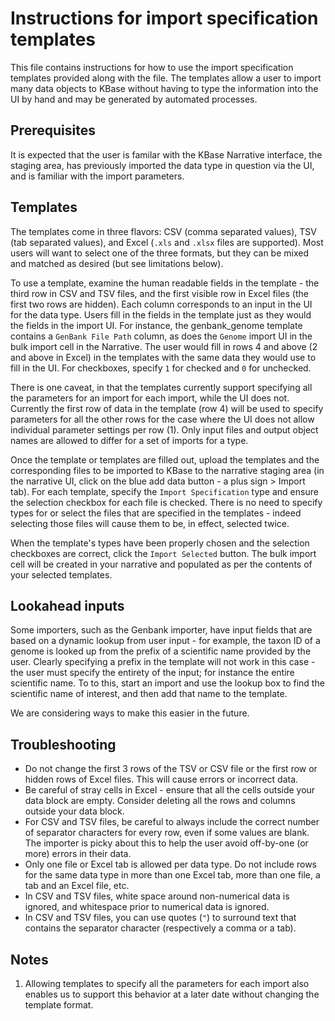 # Instructions for import specification templates

This file contains instructions for how to use the import specification templates provided
along with the file. The templates allow a user to import many data objects to KBase without
having to type the information into the UI by hand and may be generated by automated processes.

## Prerequisites

It is expected that the user is familar with the KBase Narrative interface, the staging area,
has previously imported the data type in question via the UI, and is familiar with the import
parameters.

## Templates

The templates come in three flavors: CSV (comma separated values), TSV (tab separated values),
and Excel (`.xls` and `.xlsx` files are supported). Most users will want to select one of the
three formats, but they can be mixed and matched as desired (but see limitations below).

To use a template, examine the human readable fields in the template - the third row in CSV
and TSV files, and the first visible row in Excel files (the first two rows are hidden). Each
column corresponds to an input in the UI for the data type. Users fill in the fields in the
template just as they would the fields in the import UI. For instance, the genbank_genome
template contains a `GenBank File Path` column, as does the `Genome` import UI in the bulk
import cell in the Narrative. The user would fill in rows 4 and above (2 and above in Excel)
in the templates with the same data they would use to fill in the UI. For checkboxes, specify
`1` for checked and `0` for unchecked.

There is one caveat, in that the templates currently support specifying all the parameters for
an import for each import, while the UI does not. Currently the first row of data in the template
(row 4) will be used to specify parameters for all the other rows for the case where the UI
does not allow individual parameter settings per row (1). Only input files and output object names
are allowed to differ for a set of imports for a type.

Once the template or templates are filled out, upload the templates and the corresponding files
to be imported to KBase to the narrative staging area (in the narrative UI, click on the blue
add data button - a plus sign > Import tab). For each template, specify the `Import Specification`
type and ensure the selection checkbox for each file is checked. There is no need to specify
types for or select the files that are specified in the templates - indeed selecting those files
will cause them to be, in effect, selected twice.

When the template's types have been properly chosen and the selection checkboxes are correct,
click the `Import Selected` button. The bulk import cell will be created in your narrative and
populated as per the contents of your selected templates.

## Lookahead inputs

Some importers, such as the Genbank importer, have input fields that are based on a dynamic
lookup from user input - for example, the taxon ID of a genome is looked up from the prefix
of a scientific name provided by the user. Clearly specifying a prefix in the template will not
work in this case - the user must specify the entirety of the input; for instance the entire
scientific name. To to this, start an import and use the lookup box to find the scientific name
of interest, and then add that name to the template.

We are considering ways to make this easier in the future.

## Troubleshooting

* Do not change the first 3 rows of the TSV or CSV file or the first row or hidden rows of
  Excel files. This will cause errors or incorrect data.
* Be careful of stray cells in Excel - ensure that all the cells outside your data block are
  empty. Consider deleting all the rows and columns outside your data block.
* For CSV and TSV files, be careful to always include the correct number of separator characters
  for every row, even if some values are blank. The importer is picky about this to help the user
  avoid off-by-one (or more) errors in their data.
* Only one file or Excel tab is allowed per data type. Do not include rows for the same data type
  in more than one Excel tab, more than one file, a tab and an Excel file, etc.
* In CSV and TSV files, white space around non-numerical data is ignored, and whitespace prior to
  numerical data is ignored.
* In CSV and TSV files, you can use quotes (`"`) to surround text that contains the separator
  character (respectively a comma or a tab).

## Notes

1. Allowing templates to specify all the parameters for each import also enables us to support
   this behavior at a later date without changing the template format.